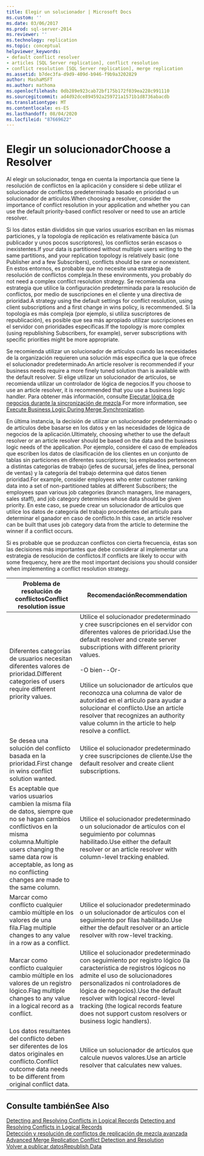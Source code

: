 ```yaml
---
title: Elegir un solucionador | Microsoft Docs
ms.custom: ''
ms.date: 03/06/2017
ms.prod: sql-server-2014
ms.reviewer: ''
ms.technology: replication
ms.topic: conceptual
helpviewer_keywords:
- default conflict resolver
- articles [SQL Server replication], conflict resolution
- conflict resolution [SQL Server replication], merge replication
ms.assetid: b7dec3fa-d9d9-409d-b946-f9b9a3202829
author: MashaMSFT
ms.author: mathoma
ms.openlocfilehash: 0db289e923cab72bf175b172f039ea228c991110
ms.sourcegitcommit: ad4d92dce894592a259721a1571b1d8736abacdb
ms.translationtype: MT
ms.contentlocale: es-ES
ms.lasthandoff: 08/04/2020
ms.locfileid: "87669622"
---
```

# <a name="choose-a-resolver"></a><span data-ttu-id="d2b1c-102">Elegir un solucionador</span><span class="sxs-lookup"><span data-stu-id="d2b1c-102">Choose a Resolver</span></span>
  <span data-ttu-id="d2b1c-103">Al elegir un solucionador, tenga en cuenta la importancia que tiene la resolución de conflictos en la aplicación y considere si debe utilizar el solucionador de conflictos predeterminado basado en prioridad o un solucionador de artículos.</span><span class="sxs-lookup"><span data-stu-id="d2b1c-103">When choosing a resolver, consider the importance of conflict resolution in your application and whether you can use the default priority-based conflict resolver or need to use an article resolver.</span></span>  
  
 <span data-ttu-id="d2b1c-104">Si los datos están divididos sin que varios usuarios escriban en las mismas particiones, y la topología de replicación es relativamente básica (un publicador y unos pocos suscriptores), los conflictos serán escasos o inexistentes.</span><span class="sxs-lookup"><span data-stu-id="d2b1c-104">If your data is partitioned without multiple users writing to the same partitions, and your replication topology is relatively basic (one Publisher and a few Subscribers), conflicts should be rare or nonexistent.</span></span> <span data-ttu-id="d2b1c-105">En estos entornos, es probable que no necesite una estrategia de resolución de conflictos compleja.</span><span class="sxs-lookup"><span data-stu-id="d2b1c-105">In these environments, you probably do not need a complex conflict resolution strategy.</span></span> <span data-ttu-id="d2b1c-106">Se recomienda una estrategia que utilice la configuración predeterminada para la resolución de conflictos, por medio de suscripciones en el cliente y una directiva de prioridad.</span><span class="sxs-lookup"><span data-stu-id="d2b1c-106">A strategy using the default settings for conflict resolution, using client subscriptions and a first change in wins policy, is recommended.</span></span> <span data-ttu-id="d2b1c-107">Si la topología es más compleja (por ejemplo, si utiliza suscriptores de republicación), es posible que sea más apropiado utilizar suscripciones en el servidor con prioridades específicas.</span><span class="sxs-lookup"><span data-stu-id="d2b1c-107">If the topology is more complex (using republishing Subscribers, for example), server subscriptions with specific priorities might be more appropriate.</span></span>  
  
 <span data-ttu-id="d2b1c-108">Se recomienda utilizar un solucionador de artículos cuando las necesidades de la organización requieren una solución más específica que la que ofrece el solucionador predeterminado.</span><span class="sxs-lookup"><span data-stu-id="d2b1c-108">An article resolver is recommended if your business needs require a more finely tuned solution than is available with the default resolver.</span></span> <span data-ttu-id="d2b1c-109">Si elige utilizar un solucionador de artículos, se recomienda utilizar un controlador de lógica de negocios.</span><span class="sxs-lookup"><span data-stu-id="d2b1c-109">If you choose to use an article resolver, it is recommended that you use a business logic handler.</span></span> <span data-ttu-id="d2b1c-110">Para obtener más información, consulte [Ejecutar lógica de negocios durante la sincronización de mezcla](execute-business-logic-during-merge-synchronization.md).</span><span class="sxs-lookup"><span data-stu-id="d2b1c-110">For more information, see [Execute Business Logic During Merge Synchronization](execute-business-logic-during-merge-synchronization.md).</span></span>  
  
 <span data-ttu-id="d2b1c-111">En última instancia, la decisión de utilizar un solucionador predeterminado o de artículos debe basarse en los datos y en las necesidades de lógica de negocios de la aplicación.</span><span class="sxs-lookup"><span data-stu-id="d2b1c-111">Ultimately, choosing whether to use the default resolver or an article resolver should be based on the data and the business logic needs of the application.</span></span> <span data-ttu-id="d2b1c-112">Por ejemplo, considere el caso de empleados que escriben los datos de clasificación de los clientes en un conjunto de tablas sin particiones en diferentes suscriptores; los empleados pertenecen a distintas categorías de trabajo (jefes de sucursal, jefes de línea, personal de ventas) y la categoría del trabajo determina qué datos tienen prioridad.</span><span class="sxs-lookup"><span data-stu-id="d2b1c-112">For example, consider employees who enter customer ranking data into a set of non-partitioned tables at different Subscribers; the employees span various job categories (branch managers, line managers, sales staff), and job category determines whose data should be given priority.</span></span> <span data-ttu-id="d2b1c-113">En este caso, se puede crear un solucionador de artículos que utilice los datos de categoría del trabajo procedentes del artículo para determinar el ganador en caso de conflicto.</span><span class="sxs-lookup"><span data-stu-id="d2b1c-113">In this case, an article resolver can be built that uses job category data from the article to determine the winner if a conflict occurs.</span></span>  
  
 <span data-ttu-id="d2b1c-114">Si es probable que se produzcan conflictos con cierta frecuencia, éstas son las decisiones más importantes que debe considerar al implementar una estrategia de resolución de conflictos.</span><span class="sxs-lookup"><span data-stu-id="d2b1c-114">If conflicts are likely to occur with some frequency, here are the most important decisions you should consider when implementing a conflict resolution strategy.</span></span>  
  
|<span data-ttu-id="d2b1c-115">Problema de resolución de conflictos</span><span class="sxs-lookup"><span data-stu-id="d2b1c-115">Conflict resolution issue</span></span>|<span data-ttu-id="d2b1c-116">Recomendación</span><span class="sxs-lookup"><span data-stu-id="d2b1c-116">Recommendation</span></span>|  
|-------------------------------|--------------------|  
|<span data-ttu-id="d2b1c-117">Diferentes categorías de usuarios necesitan diferentes valores de prioridad.</span><span class="sxs-lookup"><span data-stu-id="d2b1c-117">Different categories of users require different priority values.</span></span>|<span data-ttu-id="d2b1c-118">Utilice el solucionador predeterminado y cree suscripciones en el servidor con diferentes valores de prioridad.</span><span class="sxs-lookup"><span data-stu-id="d2b1c-118">Use the default resolver and create server subscriptions with different priority values.</span></span><br /><br /> <span data-ttu-id="d2b1c-119">-O bien-</span><span class="sxs-lookup"><span data-stu-id="d2b1c-119">-Or-</span></span><br /><br /> <span data-ttu-id="d2b1c-120">Utilice un solucionador de artículos que reconozca una columna de valor de autoridad en el artículo para ayudar a solucionar el conflicto.</span><span class="sxs-lookup"><span data-stu-id="d2b1c-120">Use an article resolver that recognizes an authority value column in the article to help resolve a conflict.</span></span>|  
|<span data-ttu-id="d2b1c-121">Se desea una solución del conflicto basada en la prioridad.</span><span class="sxs-lookup"><span data-stu-id="d2b1c-121">First change in wins conflict solution wanted.</span></span>|<span data-ttu-id="d2b1c-122">Utilice el solucionador predeterminado y cree suscripciones de cliente.</span><span class="sxs-lookup"><span data-stu-id="d2b1c-122">Use the default resolver and create client subscriptions.</span></span>|  
|<span data-ttu-id="d2b1c-123">Es aceptable que varios usuarios cambien la misma fila de datos, siempre que no se hagan cambios conflictivos en la misma columna.</span><span class="sxs-lookup"><span data-stu-id="d2b1c-123">Multiple users changing the same data row is acceptable, as long as no conflicting changes are made to the same column.</span></span>|<span data-ttu-id="d2b1c-124">Utilice el solucionador predeterminado o un solucionador de artículos con el seguimiento por columnas habilitado.</span><span class="sxs-lookup"><span data-stu-id="d2b1c-124">Use either the default resolver or an article resolver with column-level tracking enabled.</span></span>|  
|<span data-ttu-id="d2b1c-125">Marcar como conflicto cualquier cambio múltiple en los valores de una fila.</span><span class="sxs-lookup"><span data-stu-id="d2b1c-125">Flag multiple changes to any value in a row as a conflict.</span></span>|<span data-ttu-id="d2b1c-126">Utilice el solucionador predeterminado o un solucionador de artículos con el seguimiento por filas habilitado.</span><span class="sxs-lookup"><span data-stu-id="d2b1c-126">Use either the default resolver or an article resolver with row-level tracking.</span></span>|  
|<span data-ttu-id="d2b1c-127">Marcar como conflicto cualquier cambio múltiple en los valores de un registro lógico.</span><span class="sxs-lookup"><span data-stu-id="d2b1c-127">Flag multiple changes to any value in a logical record as a conflict.</span></span>|<span data-ttu-id="d2b1c-128">Utilice el solucionador predeterminado con seguimiento por registro lógico (la característica de registros lógicos no admite el uso de solucionadores personalizados ni controladores de lógica de negocios).</span><span class="sxs-lookup"><span data-stu-id="d2b1c-128">Use the default resolver with logical record-level tracking (the logical records feature does not support custom resolvers or business logic handlers).</span></span>|  
|<span data-ttu-id="d2b1c-129">Los datos resultantes del conflicto deben ser diferentes de los datos originales en conflicto.</span><span class="sxs-lookup"><span data-stu-id="d2b1c-129">Conflict outcome data needs to be different from original conflict data.</span></span>|<span data-ttu-id="d2b1c-130">Utilice un solucionador de artículos que calcule nuevos valores.</span><span class="sxs-lookup"><span data-stu-id="d2b1c-130">Use an article resolver that calculates new values.</span></span>|  
  
## <a name="see-also"></a><span data-ttu-id="d2b1c-131">Consulte también</span><span class="sxs-lookup"><span data-stu-id="d2b1c-131">See Also</span></span>  
 <span data-ttu-id="d2b1c-132">[Detecting and Resolving Conflicts in Logical Records](advanced-merge-replication-conflict-resolving-in-logical-record.md) </span><span class="sxs-lookup"><span data-stu-id="d2b1c-132">[Detecting and Resolving Conflicts in Logical Records](advanced-merge-replication-conflict-resolving-in-logical-record.md) </span></span>  
 <span data-ttu-id="d2b1c-133">[Detección y resolución de conflictos de replicación de mezcla avanzada](advanced-merge-replication-conflict-detection-and-resolution.md) </span><span class="sxs-lookup"><span data-stu-id="d2b1c-133">[Advanced Merge Replication Conflict Detection and Resolution](advanced-merge-replication-conflict-detection-and-resolution.md) </span></span>  
 [<span data-ttu-id="d2b1c-134">Volver a publicar datos</span><span class="sxs-lookup"><span data-stu-id="d2b1c-134">Republish Data</span></span>](../republish-data.md)  
  
  
